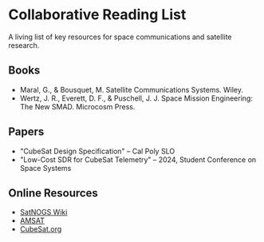 # Collaborative Reading List

A living list of key resources for space communications and satellite research.

## Books
- Maral, G., & Bousquet, M. Satellite Communications Systems. Wiley.
- Wertz, J. R., Everett, D. F., & Puschell, J. J. Space Mission Engineering: The New SMAD. Microcosm Press.

## Papers
- "CubeSat Design Specification" – Cal Poly SLO
- "Low-Cost SDR for CubeSat Telemetry" – 2024, Student Conference on Space Systems

## Online Resources
- [SatNOGS Wiki](https://wiki.satnogs.org/)
- [AMSAT](https://www.amsat.org/)
- [CubeSat.org](https://www.cubesat.org/)
